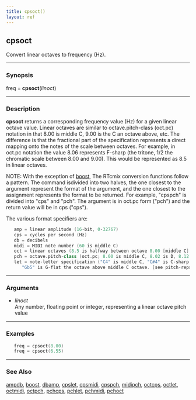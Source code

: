 ```yaml
---
title: cpsoct()
layout: ref
---
```


## cpsoct

Convert linear octaves to frequency (Hz).

-----

### Synopsis

freq = **cpsoct**(*linoct*)

-----

### Description

**cpsoct** returns a corresponding frequency value (Hz) for a given
linear octave value. Linear octaves are similar to octave.pitch-class
(oct.pc) notation in that 8.00 is middle C, 9.00 is the C an octave
above, etc. The difference is that the fractional part of the
specification represents a direct mapping onto the notes of the scale
between octaves. For example, in oct.pc notation the value 8.06
represents F-sharp (the tritone, 1/2 the chromatic scale between 8.00
and 9.00). This would be represented as 8.5 in linear octaves.

NOTE: With the exception of [boost](boost.html), The RTcmix conversion
functions follow a pattern. The command isdivided into two halves, the
one closest to the argument represent the format of the argument, and
the one closest to the assignment represents the format to be returned.
For example, "cpspch" is divided into "cps" and "pch". The argument is
in oct.pc form ("pch") and the return value will be in cps ("cps").

The various format specifiers are:

```cpp
   amp = linear amplitude (16-bit, 0-32767)
   cps = cycles per second (Hz)
   db = decibels
   midi = MIDI note number (60 is middle C)
   oct = linear octaves (8.5 is halfway between octave 8.00 [middle C] and 9.00)
   pch = octave.pitch-class (oct.pc; 8.00 is middle C, 8.02 is D, 8.12 = 9.00 = C above middle C)
   let = note-letter specification ("C4" is middle C, "C#4" is C-sharp above middle C,
      "Gb5" is G-flat the octave above middle C octave. [see pitch-reps for more info])
```

-----

### Arguments

  - *linoct*  
    Any number, floating point or integer, representing a linear octave
    pitch value

-----

### Examples

```cpp
   freq = cpsoct(8.00)
   freq = cpsoct(6.55)
```

-----

### See Also

[ampdb](ampdb.html), [boost](boost.html), [dbamp](dbamp.html),
[cpslet](cpslet.html), [cpsmidi](cpsmidi.html), [cpspch](cpspch.html),
[midipch](midipch.html), [octcps](octcps.html), [octlet](octlet.html),
[octmidi](octmidi.html), [octpch](octpch.html), [pchcps](pchcps.html),
[pchlet](pchlet.html), [pchmidi](pchmidi.html), [pchoct](pchoct.html)
